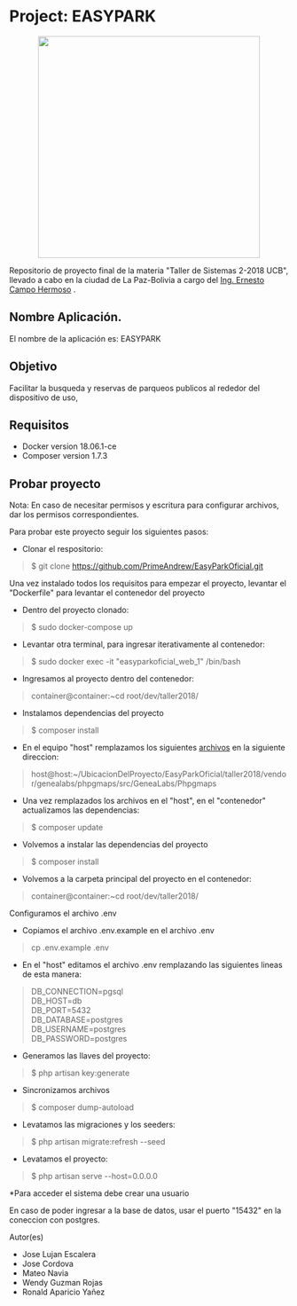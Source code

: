 Project: EASYPARK
===
<div align="center">
    <center>
        <img src="https://assets.simpleviewcms.com/simpleview/image/fetch/c_fill,h_396,q_75,w_704/https://res.cloudinary.com/simpleview/image/upload/crm/vancouverbc/PARK-LOGO-5fb147a25056b3a_5fb148e0-5056-b3a8-492c8f259b50ec6f.jpg" width="400px"/>
    </center>
</div>

Repositorio de proyecto final de la materia "Taller de Sistemas 2-2018 UCB", llevado a cabo en la ciudad de La Paz-Bolivia a cargo del <a target="_blank" href="http://github.com/ernestomar">Ing. Ernesto Campo Hermoso</a> .

Nombre Aplicación.
---
El nombre de la aplicación es: EASYPARK

Objetivo
---
Facilitar la busqueda y reservas de parqueos publicos al rededor del dispositivo de uso,


Requisitos
---
* Docker version 18.06.1-ce
* Composer version 1.7.3


Probar proyecto
---
Nota:
En caso de necesitar permisos y escritura para configurar archivos, dar los permisos correspondientes.

Para probar este proyecto seguir los siguientes pasos:

* Clonar el respositorio:
>   $ git clone https://github.com/PrimeAndrew/EasyParkOficial.git

Una vez instalado todos los requisitos para empezar el proyecto, levantar el "Dockerfile" para levantar el contenedor del proyecto
* Dentro del proyecto clonado:
>   $ sudo docker-compose up

* Levantar otra terminal, para ingresar iterativamente al contenedor:
>   $ sudo docker exec -it "easyparkoficial_web_1" /bin/bash

* Ingresamos al proyecto dentro del contenedor:
>   container@container:~cd root/dev/taller2018/

* Instalamos dependencias del proyecto
>   $ composer install

* En el equipo "host" remplazamos los siguientes <a target="_blank" href="https://drive.google.com/drive/folders/15vt0CJ0UQ0vgmmlTPOLnNXTVuKEAK4CB?usp=sharing">archivos</a> en la siguiente direccion:
> host@host:~/UbicacionDelProyecto/EasyParkOficial/taller2018/vendor/genealabs/phpgmaps/src/GeneaLabs/Phpgmaps

* Una vez remplazados los archivos en el "host", en el "contenedor" actualizamos las dependencias:
>   $ composer update 

* Volvemos a instalar las dependencias del proyecto
>   $ composer install

* Volvemos a la carpeta principal del proyecto en el contenedor:
>   container@container:~cd root/dev/taller2018/

Configuramos el archivo .env
* Copiamos el archivo .env.example en el archivo .env
> cp .env.example .env

* En el "host" editamos el archivo .env remplazando las siguientes lineas de esta manera:
>   DB_CONNECTION=pgsql <br>
>   DB_HOST=db <br>
>   DB_PORT=5432 <br>
>   DB_DATABASE=postgres <br>
>   DB_USERNAME=postgres <br>
>   DB_PASSWORD=postgres <br>

* Generamos las llaves del proyecto:
>   $ php artisan key:generate

* Sincronizamos archivos
>   $ composer dump-autoload

* Levatamos las migraciones y los seeders:
>   $ php artisan migrate:refresh --seed

* Levatamos el proyecto:
>   $ php artisan serve --host=0.0.0.0

*Para acceder el sistema debe crear una usuario

En caso de poder ingresar a la base de datos, usar el puerto "15432" en la coneccion con postgres.






Autor(es)
* Jose Lujan Escalera
* Jose Cordova
* Mateo Navia
* Wendy Guzman Rojas
* Ronald Aparicio Yañez
